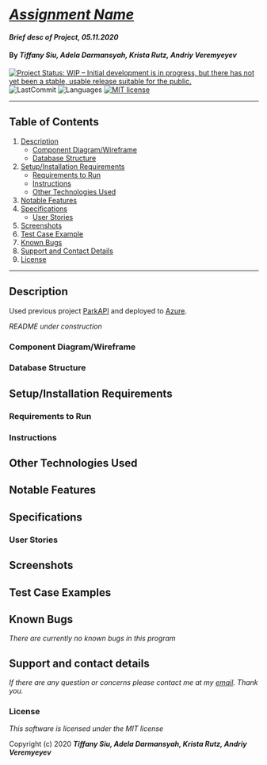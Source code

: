 # _[Assignment Name](https://github.com/TSiu88/#)_

#### _Brief desc of Project, 05.11.2020_

#### By _**Tiffany Siu, Adela Darmansyah, Krista Rutz, Andriy Veremyeyev**_

<!-- [![Project Status: Inactive – The project has reached a stable, usable state but is no longer being actively developed; support/maintenance will be provided as time allows.](https://www.repostatus.org/badges/latest/inactive.svg)](https://www.repostatus.org/#inactive) -->
<!-- [![Project Status: Active – The project has reached a stable, usable state and is being actively developed.](https://www.repostatus.org/badges/latest/active.svg)](https://www.repostatus.org/#active) -->
[![Project Status: WIP – Initial development is in progress, but there has not yet been a stable, usable release suitable for the public.](https://www.repostatus.org/badges/latest/wip.svg)](https://www.repostatus.org/#wip)
![LastCommit](https://img.shields.io/github/last-commit/tsiu88/#)
![Languages](https://img.shields.io/github/languages/top/tsiu88/#)
[![MIT license](https://img.shields.io/badge/License-MIT-orange.svg)](https://lbesson.mit-license.org/)

---
## Table of Contents
1. [Description](#description)
    - [Component Diagram/Wireframe](#component-diagram/wireframe)
    - [Database Structure](#database-structure)
2. [Setup/Installation Requirements](#setup/installation-requirements)
    - [Requirements to Run](#requirements-to-run)
    - [Instructions](#instructions)
    - [Other Technologies Used](#other-technologies-used)
3. [Notable Features](#notable-features)
4. [Specifications](#specifications)
    - [User Stories](#user-stories)
5. [Screenshots](#screenshots)
6. [Test Case Example](#test-case-example)
7. [Known Bugs](#known-bugs)
8. [Support and Contact Details](#support-and-contact-details)
9. [License](#license)
---
## Description

Used previous project [ParkAPI](https://github.com/TSiu88/ParkAPI) and deployed to [Azure](http://park-info-api.azurewebsites.net/index.html).

_README under construction_
<!-- _Detailed desc w/ purpose/usage, what does, motivation to create, why exists, other info for users/developers to have_ -->

### Component Diagram/Wireframe

<!-- <img src="./public/component-diagram-wireframe.png"> -->

### Database Structure

<!-- <img src="./public/data-structure.png"> -->

## Setup/Installation Requirements

<!-- _This program requires .NET Core SDK to run. [Here is a free tutorial](https://www.learnhowtoprogram.com/c-and-net/getting-started-with-c/installing-c-and-net) for installing .NET on Mac or Windows 10 from the [official website](https://dotnet.microsoft.com/download/dotnet-core/)._ 

_This program also makes use of SQL databases. We recommend using MySQL Workbench to build your databases. [Here is a free tutorial](https://www.learnhowtoprogram.com/c-and-net/getting-started-with-c/installing-and-configuring-mysql) for installing MySQL WorkBench and MySQL Community Server on Mac (using links [Mac1](https://dev.mysql.com/downloads/file/?id=484914) and [Mac2](https://dev.mysql.com/downloads/file/?id=484391)) or [Windows 10](https://dev.mysql.com/downloads/file/?id=484919)._ -->

### Requirements to Run
<!-- #### C#
* _.NET Core_
* _ASP.NET Core MVC_
* _MySQL Workbench_
* _MySQL Community Server_
* _Entity Framework_
* _Command Prompt_
* _Web Browser_ -->

<!-- #### Javascript
* _Web Browser_
* _Webpack_
* _Node.js_
* _NPM_
* _API KEY_ -->

### Instructions

<!-- *This application may be viewed by:*

1. Download and install .NET Core from the [official website](https://dotnet.microsoft.com/download/dotnet-core/)
2. Download and install MySQL Workbench and Community Server for Mac or Windows by following the instructions [here](https://www.learnhowtoprogram.com/c-and-net/getting-started-with-c/installing-and-configuring-mysql).
3. Click clone the [repository](https://github.com/TSiu88/#.git) from my [GitHub page](https://github.com/TSiu88) to copy the repository link
4. Use a command line interface to type `git clone (repository-link-here)` to copy the project into the current folder and then move into the repository's directory that was just created with `cd (project-name-here)`
5. Start up a local server by opening MySQL Workbench and adding a `MySQL Connections` using the default IP address and Port (IP 127.0.0.1, Port 3306), username (root), and password from setup.
6. Construct the database by entering in the following lines under the `Query 1` section and then clicking execute:
  >
    CREATE DATABASE tiffany_siu;
    USE tiffany_siu;
    CREATE TABLE stylists (id serial PRIMARY KEY, name VARCHAR(255));
    CREATE TABLE clients (id serial PRIMARY KEY, description VARCHAR(255));
7. Run `dotnet restore` and `dotnet build` in command line interface of the repository's main project directory
8. Run `dotnet run` to start up the program in the command line interface
9. Type the URL listed under "Now listening on:" into a web browser to run -->

<!-- *This page may be viewed by:*

1. Download and install .NET Core from the [official website](https://dotnet.microsoft.com/download/dotnet-core/)
2. Clone the [repository](https://github.com/TSiu88/#.git) from my [GitHub page](https://github.com/TSiu88)
3. Use a command line interface to move to the repository's directory with `cd project-directory`
4. Run `dotnet restore` and `dotnet build` in command line interface of the repository's directory
5. Run `dotnet run` to start up the program in the command line interface
6. Type the URL listed under "Now listening on:" into a web browser  -->

<!-- 1. Download and install Node.js from the [official website](https://nodejs.org/en/download/)
2. Clone the [repository](https://github.com/TSiu88/#.git) from my [GitHub page](https://github.com/TSiu88)
3. Use a command line/Bash to move to the project directory with `cd project-directory`
4. Run `npm install` to get all dependencies. 
5. Run `npm run start` to start up the program 
6. Open [http://localhost:3000](http://localhost:3000) to view it in the browser. -->

<!-- _This page may be viewed by cloning the [repository](https://github.com/TSiu88/#.git) from my [GitHub page](https://github.com/TSiu88) and opening the **index.html** file in any web browser._ -->

<!-- _Other things need to run like servers, databases, code, how to install and use program_ -->

## Other Technologies Used
<!-- #### C#
* _C#_
* _HTML_
* _CSS_
* _MSTest_
* _Razor_
* _Markdown_ -->

<!-- #### Javascript
* _HTML_
* _CSS_
* _Javascript_
* _React_
* _Redux_
* _Firebase_
* _JQuery 3.4.1_
* _Bootstrap 4.4.1_
* _ESLint_
* _Babel_
* _Jest_
* _Markdown_ -->

## Notable Features
<!-- _features that make project stand out_ -->

## Specifications

<!-- * _List of features the program should do, from simplest to more complex, handling all possible cases.  Can do as text or put in table, with example input and output -->

<!-- <details>
  <summary>Click to expand to view Specifications</summary>

| Specification | Input | Output |
| :-------------     | :------------- | :------------- |
| The program displays welcome message and menu with prices | Application start | Welcome message and menu displayed |
| The program displays special deals in readable format | Application start | Special deals displayed ("Buy 2, get 1 free" "3 for $5") |
| The program takes input of user that is not an integer, then assume 0 ordered | Bread="aaa", Pastry="" | Bread=0, Pastry=0 |
| The program takes number of loaves of bread and pastries and displays totals | Bread=4, Pastry=4 | Bread=$20, Pastry=$8, Total=$28 |
| If input qualifies for special deals, costs calculated using discounted price | Bread=3, Pastry=3 | Bread=$10, Pastry=$5, Total=$15 |

</details> -->

### User Stories
<!-- <details>
  <summary>Click to expand to view User Stories </summary> -->

<!-- * As a scheduler, I want to be able to organize nurses vacation schedules without much paperwork so that I can be more efficient.
* As a scheduler, I want to see a list of requests with the overlapping dates and the nurses that sent in the requests organized by priority so I can see which staff member should have priority in getting the request approved. -->

<!-- * Give stories for people who will use this project and what they'd want it to do.  Can include customers/end users, programmers that maintain code, etc. Use "As a <job title/type of user/etc>, I want to...<what want program to achieve>... so that I can...<reason>.-->
<!-- </details> -->

## Screenshots

<!-- _Here is a snippet of what the input looks like:_

![Snippet of input fields](img/snippet1.png)

_Here is a preview of what the output looks like:_

![Snippet of output box](img/snippet2.png) -->

<!-- <details>
  <summary>Expand to view More Screenshots </summary>

  ![Snippet of input fields](img/snippet3.png)


</details> -->

<!-- _{Show pictures using ![alt text](image.jpg), show what library does as concisely as possible but don't need to explain how project solves problem from `code`_ -->

## Test Case Examples
<!-- _Tests are done through MSTest and are run from the command line prompt with `dotnet test` from the `ProjectName.Tests` directory. -->
<!-- _Tests are done through Jest and are run from the command line prompt with `npm test`._ -->

<!-- _Some example tests:_

![Snippet of an example test](img/tester1.png)

![Snippet of an example result](img/tester2.png) -->

<!-- _describe and show how to run tests with `code` examples}_ -->

## Known Bugs

_There are currently no known bugs in this program_

## Support and contact details

_If there are any question or concerns please contact me at my [email](mailto:tsiu88@gmail.com). Thank you._

<!-- _If there are any question or concerns please contact us at our emails: [Tiffany Siu](mailto:tsiu88@gmail.com) and [Name](mailto:#). Thank you._ -->

### License

*This software is licensed under the MIT license*

Copyright (c) 2020 **_Tiffany Siu, Adela Darmansyah, Krista Rutz, Andriy Veremyeyev_**
